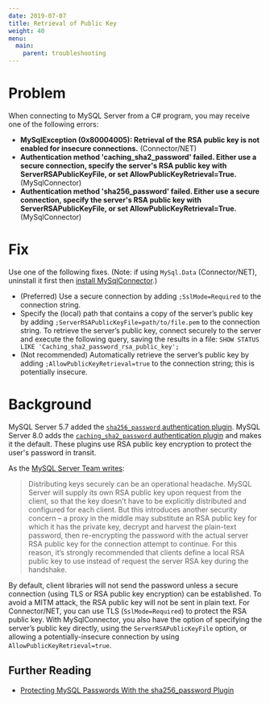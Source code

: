 ```yaml
---
date: 2019-07-07
title: Retrieval of Public Key
weight: 40
menu:
  main:
    parent: troubleshooting
---
```


# Problem

When connecting to MySQL Server from a C# program, you may receive one of the following errors:

* **MySqlException (0x80004005): Retrieval of the RSA public key is not enabled for insecure connections.** (Connector/NET)
* **Authentication method 'caching_sha2_password' failed. Either use a secure connection, specify the server's RSA public key with ServerRSAPublicKeyFile, or set AllowPublicKeyRetrieval=True.** (MySqlConnector)
* **Authentication method 'sha256_password' failed. Either use a secure connection, specify the server's RSA public key with ServerRSAPublicKeyFile, or set AllowPublicKeyRetrieval=True.** (MySqlConnector)

# Fix

Use one of the following fixes. (Note: if using `MySql.Data` (Connector/NET), uninstall it first then [install MySqlConnector](/overview/installing).)

* (Preferred) Use a secure connection by adding `;SslMode=Required` to the connection string.
* Specify the (local) path that contains a copy of the server’s public key by adding `;ServerRSAPublicKeyFile=path/to/file.pem` to the connection string. To retrieve the server’s public key, connect securely to the server and execute the following query, saving the results in a file: `SHOW STATUS LIKE 'Caching_sha2_password_rsa_public_key';`
* (Not recommended) Automatically retrieve the server’s public key by adding `;AllowPublicKeyRetrieval=true` to the connection string; this is potentially insecure.


# Background

MySQL Server 5.7 added the [`sha256_password` authentication plugin](https://dev.mysql.com/doc/refman/8.0/en/sha256-pluggable-authentication.html).
MySQL Server 8.0 adds the [`caching_sha2_password` authentication plugin](https://dev.mysql.com/doc/refman/8.0/en/caching-sha2-pluggable-authentication.html)
and makes it the default. These plugins use RSA public key encryption to protect the user's password in transit.

As the [MySQL Server Team writes](http://mysqlserverteam.com/protecting-mysql-passwords-with-the-sha256_password-plugin/):

> Distributing keys securely can be an operational headache. MySQL Server will supply its own RSA public key upon request from the client, so that the key doesn’t have to be explicitly distributed and configured for each client. But this introduces another security concern – a proxy in the middle may substitute an RSA public key for which it has the private key, decrypt and harvest the plain-text password, then re-encrypting the password with the actual server RSA public key for the connection attempt to continue. For this reason, it’s strongly recommended that clients define a local RSA public key to use instead of request the server RSA key during the handshake.

By default, client libraries will not send the password unless a secure connection (using TLS or RSA public key encryption) can
be established. To avoid a MITM attack, the RSA public key will not be sent in plain text. For Connector/NET, you can use TLS (`SslMode=Required`)
to protect the RSA public key. With MySqlConnector, you also have the option of specifying the server’s public key directly,
using the `ServerRSAPublicKeyFile` option, or allowing a potentially-insecure connection by using `AllowPublicKeyRetrieval=true`.

## Further Reading

* [Protecting MySQL Passwords With the sha256_password Plugin](http://mysqlserverteam.com/protecting-mysql-passwords-with-the-sha256_password-plugin/)
